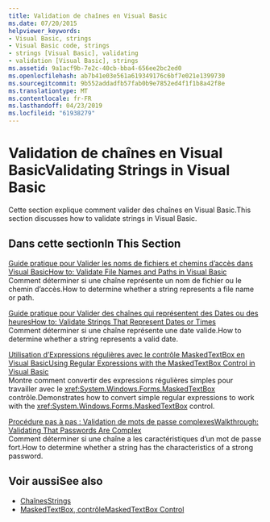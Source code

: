```yaml
---
title: Validation de chaînes en Visual Basic
ms.date: 07/20/2015
helpviewer_keywords:
- Visual Basic, strings
- Visual Basic code, strings
- strings [Visual Basic], validating
- validation [Visual Basic], strings
ms.assetid: 9a1acf9b-7e2c-40cb-bba4-656ee2bc2ed0
ms.openlocfilehash: ab7b41e03e561a619349176c6bf7e021e1399730
ms.sourcegitcommit: 9b552addadfb57fab0b9e7852ed4f1f1b8a42f8e
ms.translationtype: MT
ms.contentlocale: fr-FR
ms.lasthandoff: 04/23/2019
ms.locfileid: "61938279"
---
```

# <a name="validating-strings-in-visual-basic"></a><span data-ttu-id="f0757-102">Validation de chaînes en Visual Basic</span><span class="sxs-lookup"><span data-stu-id="f0757-102">Validating Strings in Visual Basic</span></span>
<span data-ttu-id="f0757-103">Cette section explique comment valider des chaînes en Visual Basic.</span><span class="sxs-lookup"><span data-stu-id="f0757-103">This section discusses how to validate strings in Visual Basic.</span></span>  
  
## <a name="in-this-section"></a><span data-ttu-id="f0757-104">Dans cette section</span><span class="sxs-lookup"><span data-stu-id="f0757-104">In This Section</span></span>  
 [<span data-ttu-id="f0757-105">Guide pratique pour Valider les noms de fichiers et chemins d’accès dans Visual Basic</span><span class="sxs-lookup"><span data-stu-id="f0757-105">How to: Validate File Names and Paths in Visual Basic</span></span>](../../../../visual-basic/programming-guide/language-features/strings/how-to-validate-file-names-and-paths.md)  
 <span data-ttu-id="f0757-106">Comment déterminer si une chaîne représente un nom de fichier ou le chemin d’accès.</span><span class="sxs-lookup"><span data-stu-id="f0757-106">How to determine whether a string represents a file name or path.</span></span>  
  
 [<span data-ttu-id="f0757-107">Guide pratique pour Valider des chaînes qui représentent des Dates ou des heures</span><span class="sxs-lookup"><span data-stu-id="f0757-107">How to: Validate Strings That Represent Dates or Times</span></span>](../../../../visual-basic/programming-guide/language-features/strings/how-to-validate-strings-that-represent-dates-or-times.md)  
 <span data-ttu-id="f0757-108">Comment déterminer si une chaîne représente une date valide.</span><span class="sxs-lookup"><span data-stu-id="f0757-108">How to determine whether a string represents a valid date.</span></span>  
  
 [<span data-ttu-id="f0757-109">Utilisation d’Expressions régulières avec le contrôle MaskedTextBox en Visual Basic</span><span class="sxs-lookup"><span data-stu-id="f0757-109">Using Regular Expressions with the MaskedTextBox Control in Visual Basic</span></span>](../../../../visual-basic/programming-guide/language-features/strings/using-regular-expressions-with-the-maskedtextbox-control.md)  
 <span data-ttu-id="f0757-110">Montre comment convertir des expressions régulières simples pour travailler avec le <xref:System.Windows.Forms.MaskedTextBox> contrôle.</span><span class="sxs-lookup"><span data-stu-id="f0757-110">Demonstrates how to convert simple regular expressions to work with the <xref:System.Windows.Forms.MaskedTextBox> control.</span></span>  
  
 [<span data-ttu-id="f0757-111">Procédure pas à pas : Validation de mots de passe complexes</span><span class="sxs-lookup"><span data-stu-id="f0757-111">Walkthrough: Validating That Passwords Are Complex</span></span>](../../../../visual-basic/programming-guide/language-features/strings/walkthrough-validating-that-passwords-are-complex.md)  
 <span data-ttu-id="f0757-112">Comment déterminer si une chaîne a les caractéristiques d’un mot de passe fort.</span><span class="sxs-lookup"><span data-stu-id="f0757-112">How to determine whether a string has the characteristics of a strong password.</span></span>  
  
## <a name="see-also"></a><span data-ttu-id="f0757-113">Voir aussi</span><span class="sxs-lookup"><span data-stu-id="f0757-113">See also</span></span>

- [<span data-ttu-id="f0757-114">Chaînes</span><span class="sxs-lookup"><span data-stu-id="f0757-114">Strings</span></span>](../../../../visual-basic/programming-guide/language-features/strings/index.md)
- [<span data-ttu-id="f0757-115">MaskedTextBox, contrôle</span><span class="sxs-lookup"><span data-stu-id="f0757-115">MaskedTextBox Control</span></span>](../../../../framework/winforms/controls/maskedtextbox-control-windows-forms.md)
